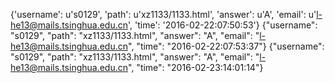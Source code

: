 {'username': u's0129', 'path': u'xz1133/1133.html', 'answer': u'A', 'email': u'l-he13@mails.tsinghua.edu.cn', 'time': '2016-02-22:07:50:53'}
{"username": "s0129", "path": "xz1133/1133.html", "answer": "A", "email": "l-he13@mails.tsinghua.edu.cn", "time": "2016-02-22:07:53:37"}
{"username": "s0129", "path": "xz1133/1133.html", "answer": "A", "email": "l-he13@mails.tsinghua.edu.cn", "time": "2016-02-23:14:01:14"}